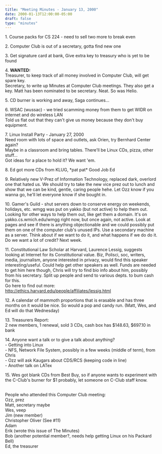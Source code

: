 ```yaml
---
title: "Meeting Minutes - January 13, 2000"
date: 2000-01-13T12:00:00-05:00
draft: false
type: "minutes"
---
```


<p>
1. Course packs for CS 224 - need to sell two more to break even</p><p>
2. Computer Club is out of a secretary, gotta find new one</p><p>
3. Get signature card at bank, Give extra key to treasury who is yet to be found</p><p>
4. <b>WANTED:</b><br>
   Treasurer, to keep track of all money involved in Computer Club, will get spare key.<br>
   Secretary, to write up Minutes at Computer Club meetings.  They also get a key. Matt has been nominated to be secretary.  Neat.  So was Helio.</p><p> 
5. CD burner is working and away, Saga continues...</p><p>
6. WSAC (wussac) - we tried scamming money from them to get WIDR on internet and do wireless LAN<br>
   Told us flat out that they can't give us money because they don't buy equipment.</p><p>
7. Linux Install Party - January 27, 2000<br>
   Need room with lots of space and outlets, ask Orien, try Bernhard Center again?<br>
   Maybe in a classroom and bring tables.  There'll be Linux CDs, pizza, other stuff...<br>
   Got ideas for a place to hold it?  We want 'em.</p><p>
8. Ed got more CDs from KLUG, *pat pat* Good Job Ed</p><p>
9. Relatively new V-Prez of Information Technology, replaced dark, overlord one that hated us. 
   We should try to take the new vice prez out to lunch and show that we can be kind, gentle, caring people hehe. 
   Let Ozz know if you wanna go, he'll let everyone know if she bought in.</p><p>
10. Gamer's Guild - shut servers down to conserve energy on weekends, holidays, etc.
   wmgg was put on yakko (but not active) to help them out.  Looking for other ways to help them out, like get them a domain.
   It's on yakko.cs.wmich.edu/wmgg right now, but once again, not active.
   Look at pages and see if there is anything objectionable and we could possibly put them on one of the computer club's unused IPs.
   Use a secondary machine as a server.  Think about if we want to do it, and what happens if we do do it.  Do we want a lot of credit?
   Next week.</p><p>
11. Constitutional Law Scholar at Harvard, Laurence Lessig, suggests looking at Internet for its Constitutional value.
   Biz, Polisci, soc, writers, media, journalism, anyone interested in privacy, would find this speaker interesting/useful.
   Could help get other speakers as well. Funds are needed to get him here though, Chris will try to find bio info about him, possibly
   from his secretary.  Split up people and send to various depts. to bum cash for this.<br>
   Go here to find out more:  <a href="http://ethics.harvard.edu/people/affiliates/lessig.html">
   http://ethics.harvard.edu/people/affiliates/lessig.html</a></p><p>
12. A calendar of mammoth proportions that is erasable and has three months on it would be nice. So would a pop and candy run.
   (Matt, Wes, and Ed will do that Wednesday)</p><p>
13. Treasurers Report:<br>
   2 new members, 1 renewal, sold 3 CDs, cash box has $148.63, $697.10 in bank</p><p>
14. Anyone want a talk or to give a talk about anything?<br>
     - Getting into Linux<br>
     - NFS, Network File System, possibly in a few weeks (middle of term), from Chris<br>
     - Ozz will ask Kaugars about CDS/RCS (keeping code in line)<br>
     - Another talk on LATex</p><p>
15. Wes got blank CDs from Best Buy, so if anyone wants to experiment with the C-Club's burner for $1 probably,
    let someone on C-Club staff know.</p><p>
<br>
People who attended this Computer Club meeting:<br>
 Ozz, prez<br>
 Matt, secretary maybe<br>
 Wes, veep<br>
 Jim (new member)<br>
 Christopher Oliver (See #11)<br>
 Adam<br>
 Erik (wrote this issue of The Minutes)<br>
 Bob (another potential member?, needs help getting Linux on his Packard Bell)<br>
 Ed, the treasurer</p>
